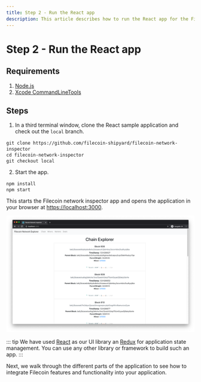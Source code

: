 ```yaml
---
title: Step 2 - Run the React app
description: This article describes how to run the React app for the Filecoin Network Inspector tutorial.
---
```


# Step 2 - Run the React app

## Requirements

1. [Node.js](https://nodejs.org/en/download/)
2. [Xcode CommandLineTools](https://developer.apple.com/library/archive/technotes/tn2339/_index.html#//apple_ref/doc/uid/DTS40014588-CH1-WHAT_IS_THE_COMMAND_LINE_TOOLS_PACKAGE_)

## Steps

1. In a third terminal window, clone the React sample application and check out the `local` branch.

```
git clone https://github.com/filecoin-shipyard/filecoin-network-inspector
cd filecoin-network-inspector
git checkout local
```

2. Start the app.

```
npm install
npm start
```

This starts the Filecoin network inspector app and opens the application in your browser at [https://localhost:3000](https://localhost:3000).

![Image of the Filecoin Network Inspector application](./images/network-inspector-app.png)

::: tip
We have used [React](https://reactjs.org/) as our UI library an [Redux](https://redux.js.org/) for application state management. You can use any other library or framework to build such an app.
:::

Next, we walk through the different parts of the application to see how to integrate Filecoin features and functionality into your application.
